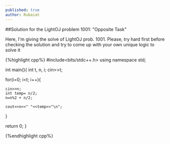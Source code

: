 ```yaml
---
published: true
author: Rubaiat
---
```


##Solution for the LightOJ problem 1001: "Opposite Task"

Here, I'm giving the solve of LightOJ prob. 1001. Please, try hard first before checking the solution and try to come up with your own unique logic to solve it

{%highlight cpp%}
#include<bits/stdc++.h>
using namespace std;

int main(){
  int t, n, i;
  cin>>t;

  for(i=0; i<t; i++){

    cin>>n;
    int temp= n/2;
    n=n%2 + n/2;

    cout<<n<<" "<<temp<<"\n";
  }

  return 0;
}

{%endhighlight cpp%}
